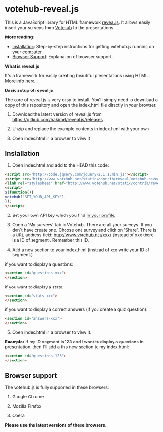 votehub-reveal.js
==========

This is a JavaScript library for HTML framework [reveal.js](https://github.com/hakimel/reveal.js). It allows easily insert your surveys from [Votehub](http://www.votehub.net/en) to the presentations.

**More reading:**

  * [Installation](https://github.com/peter16/votehub.js#installation): Step-by-step instructions for getting votehub.js running on your computer.
  * [Browser Support](https://github.com/peter16/votehub.js#browser-support): Explanation of browser support.

**What is reveal.js**

It's a framework for easily creating beautiful presentations using HTML. [More info here.](https://github.com/hakimel/reveal.js)

**Basic setup of reveal.js**

The core of reveal.js is very easy to install. You'll simply need to download a copy of this repository and open the index.html file directly in your browser.

1.  Download the latest version of reveal.js from https://github.com/hakimel/reveal.js/releases

2.  Unzip and replace the example contents in index.html with your own

3.  Open index.html in a browser to view it

Installation
-----------

1. Open index.html and add to the HEAD this code:

```html
<script src="http://code.jquery.com/jquery-2.1.1.min.js"></script>
<script src="http://www.votehub.net/static/contrib/reveal/votehub-reveal-1.0.0.min.js"></script>
<link rel="stylesheet" href="http://www.votehub.net/static/contrib/reveal/votehub-reveal-1.0.0.min.css">
<script>
$(function(){
votehub('SET_YOUR_API_KEY');
});
</script>
```

2. Set your own API key which you find [in your profile.](http://www.votehub.net/en/accounts/api-keys/)

3. Open a 'My surveys' tab in Votehub. There are all your surveys. If you don´t have create one. Choose one survey and click on 'Share'. There is a URL address field: http://www.votehub.net/xxx/ (instead of xxx there is a ID of segment). Remember this ID.

4. Add a new section to your index.html (instead of xxx write your ID of segment.):

 if you want to display a questions:
 ```html
 <section id="questions-xxx">
 </section>
 ```
 
 if you want to display a stats:
 ```html
 <section id="stats-xxx">
 </section>
 ```
 
 if you want to display a correct answers (if you create a quiz question):
 ```html
 <section id="answers-xxx">
 </section>
 ```

5. Open index.html in a browser to view it.

**Example:**
If my ID segment is 123 and I want to display a questions in presentation, then I´ll add a this new section to my index.html:
```html
<section id="questions-123">
</section>
```

Browser support
-----------
The votehub.js is fully supported in these browsers:

1. Google Chrome

2. Mozilla Firefox

3. Opera

**Please use the latest versions of these browsers.**
